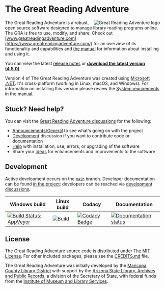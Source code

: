 # The Great Reading Adventure

<img src="https://raw.githubusercontent.com/mcld/greatreadingadventure/main/src/GRA.Web/wwwroot/images/great-reading-adventure-logo%401x.png"
     alt="Great Reading Adventure logo"
     align="right">

The Great Reading Adventure is a robust, open source software designed to manage library reading programs online. The GRA is free to use, modify, and share. Check out [www.greatreadingadventure.com](https://www.greatreadingadventure.com/) for an overview of its functionality and capabilities and [the manual](http://manual.greatreadingadventure.com/) for information about installing and using it.

You can view the latest [release notes](https://github.com/MCLD/greatreadingadventure/releases/latest) or **[download the latest version (4.5.0)](https://github.com/MCLD/greatreadingadventure/releases/download/v4.5.0/GreatReadingAdventure-4.5.0.zip)**.

Version 4 of The Great Reading Adventure was created using [Microsoft .NET](https://en.wikipedia.org/wiki/.NET). It's cross-platform (working in Linux, macOS, and Windows). For information on installing this version please review the [System requirements](http://manual.greatreadingadventure.com/en/latest/installation/system-requirements/) in the manual.

## Stuck? Need help?

You can visit the [Great Reading Adventure discussions](https://github.com/MCLD/greatreadingadventure/discussions) for the following:

- [Announcements/General](https://github.com/MCLD/greatreadingadventure/discussions/categories/announcements-general) to see what's going on with the project
- [Development](https://github.com/MCLD/greatreadingadventure/discussions/categories/development) discussion if you want to contribute code or documentation
- [Help](https://github.com/MCLD/greatreadingadventure/discussions/categories/help) with installation, use, errors, or upgrading of the software
- Share your [ideas](https://github.com/MCLD/greatreadingadventure/discussions/categories/ideas) for enhancements and improvements to the software

## Development

Active development occurs on the [`main`](https://github.com/mcld/greatreadingadventure/tree/main) branch. Developer documentation can be found [in the project](dev/); developers can be reached via [development discussions](https://github.com/MCLD/greatreadingadventure/discussions/categories/development).

| Windows build                                                                                                                                                     | Linux build                                                                                                                                                                                   | Codacy                                                                                                                                                                                                                                                                   | Documentation                                                                                                                                                        |
| ----------------------------------------------------------------------------------------------------------------------------------------------------------------- | --------------------------------------------------------------------------------------------------------------------------------------------------------------------------------------------- | ------------------------------------------------------------------------------------------------------------------------------------------------------------------------------------------------------------------------------------------------------------------------ | -------------------------------------------------------------------------------------------------------------------------------------------------------------------- |
| [![Build Status: AppVeyor](https://ci.appveyor.com/api/projects/status/xhcgj6jmaj0gxlj1?svg=true)](https://ci.appveyor.com/project/mcldbot/greatreadingadventure) | [![Build](https://github.com/MCLD/greatreadingadventure/workflows/Build%20-%20action/badge.svg)](https://github.com/MCLD/greatreadingadventure/actions?query=workflow%3A%22Build+-+action%22) | [![Codacy Badge](https://app.codacy.com/project/badge/Grade/cb9827ecf0604fbaa0f6200d5edf9acd)](https://www.codacy.com/gh/MCLD/greatreadingadventure/dashboard?utm_source=github.com&utm_medium=referral&utm_content=MCLD/greatreadingadventure&utm_campaign=Badge_Grade) | [![Documentation status](https://readthedocs.org/projects/great-reading-adventure/badge/?version=latest)](https://readthedocs.org/projects/great-reading-adventure/) |

## License

The Great Reading Adventure source code is distributed under [The MIT License](http://opensource.org/licenses/MIT). For other included packages, please see the [CREDITS.md](CREDITS.md) file.

The Great Reading Adventure was initially developed by the [Maricopa County Library District](https://mcldaz.org/) with support by the [Arizona State Library, Archives and Public Records](http://www.azlibrary.gov/), a division of the Secretary of State, with federal funds from the [Institute of Museum and Library Services](http://www.imls.gov/).
